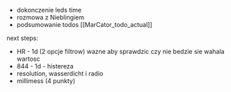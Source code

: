 - dokonczenie leds time
- rozmowa z Nieblingiem
- podsumowanie todos [[MarCator_todo_actual]]




next steps:
- HR - 1d (2 opcje filtrow) wazne aby sprawdzic czy nie bedzie sie wahala wartosc
- 844 - 1d - histereza 
- resolution, wasserdicht i radio
- millimess (4 punkty)